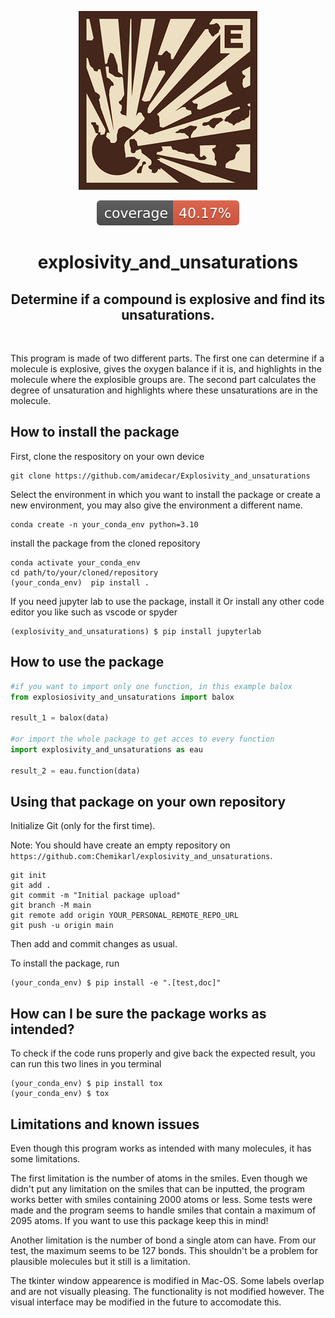 

<p align="center">

  <img src="assets/boom2.png" width="286" title="boom">
  


</p>

<p align="center">

  <img src="assets/coverage-badge.svg" title="boom">
  


</p>


<h1 align="center">
explosivity_and_unsaturations
</h1>

<h2 align="center">
Determine if a compound is explosive and find its unsaturations.
</h2>

<br>

This program is made of two different parts.
The first one can determine if a molecule is explosive, gives the oxygen balance if it is, and highlights in the molecule where the explosible groups are.
The second part calculates the degree of unsaturation and highlights where these unsaturations are in the molecule.

## How to install the package

First, clone the respository on your own device

```
git clone https://github.com/amidecar/Explosivity_and_unsaturations
```

Select the environment in which you want to install the package or create a new environment, you may also give the environment a different name. 

```
conda create -n your_conda_env python=3.10 
```

install the package from the cloned repository

```
conda activate your_conda_env
cd path/to/your/cloned/repository
(your_conda_env)  pip install .
```

If you need jupyter lab to use the package, install it
Or install any other code editor you like such as vscode or spyder

```
(explosivity_and_unsaturations) $ pip install jupyterlab
```

##  How to use the package

```python
#if you want to import only one function, in this example balox
from explosiosivity_and_unsaturations import balox

result_1 = balox(data)

#or import the whole package to get acces to every function
import explosivity_and_unsaturations as eau

result_2 = eau.function(data)
```

## Using that package on your own repository

Initialize Git (only for the first time). 

Note: You should have create an empty repository on `https://github.com:Chemikarl/explosivity_and_unsaturations`.

```
git init
git add .
git commit -m "Initial package upload"
git branch -M main
git remote add origin YOUR_PERSONAL_REMOTE_REPO_URL
git push -u origin main
```

Then add and commit changes as usual. 

To install the package, run

```
(your_conda_env) $ pip install -e ".[test,doc]"
```

## How can I be sure the package works as intended?

To check if the code runs properly and give back the expected result, you can run this two lines in you terminal

```
(your_conda_env) $ pip install tox
(your_conda_env) $ tox
```

## Limitations and known issues

Even though this program works as intended with many molecules, it has some limitations.

The first limitation is the number of atoms in the smiles. Even though we didn't put any limitation on the smiles that can be inputted, the program works better with smiles containing 2000 atoms or less. Some tests were made and the program seems to handle smiles that contain a maximum of 2095 atoms. If you want to use this package keep this in mind!

Another limitation is the number of bond a single atom can have. From our test, the maximum seems to be 127 bonds. This shouldn't be a problem for plausible molecules but it still is a limitation.

The tkinter window appearence is modified in Mac-OS. Some labels overlap and are not visually pleasing. The functionality is not modified however. The visual interface may be modified in the future to accomodate this.

